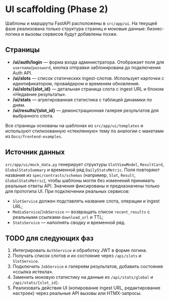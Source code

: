 # UI scaffolding (Phase 2)

Шаблоны и маршруты FastAPI расположены в `src/app/ui`. На текущей фазе реализована только структура страниц и моковые данные: бизнес-логика и вызовы сервисов будут добавлены позже.

## Страницы
- **/ui/auth/login** — форма входа администратора. Отображает поля для `username`/`password`, кнопка отправки заблокирована до подключения Auth API.
- **/ui/slots** — список статических ingest-слотов. Использует карточки с идентификатором, провайдером и временем обновления.
- **/ui/slots/{slot_id}** — детальная страница слота с ingest URL и блоком «Недавние результаты».
- **/ui/stats** — агрегированная статистика с таблицей динамики по дням.
- **/ui/results/{slot_id}** — демонстрационная галерея результатов для выбранного слота.

Все страницы основаны на шаблонах из `src/app/ui/templates` и используют стилизованную «стеклянную» тему по аналогии с макетами из `Docs/frontend-examples`.

## Источник данных
`src/app/ui/mock_data.py` генерирует структуры `SlotViewModel`, `ResultCard`, `GlobalStatsSummary` и временной ряд `DailyStatsMetric`. Поля повторяют названия из `spec/contracts/schemas` (например, `Slot`, `Result`, `GlobalStatsMetric`), чтобы шаблоны могли без изменений принимать реальные ответы API. Значения фиксированы и предназначены только для прототипа UI. При подключении реальных сервисов:
- `SlotService` должен подставлять название слота, операции и ingest URL;
- `MediaService`/`JobService` — возвращать список `recent_results` с реальными ссылками `download_url` и TTL;
- `StatsService` — наполнять сводку и временной ряд.

## TODO для следующих фаз
1. Интегрировать `AuthService` и обработку JWT в форме логина.
2. Получать список слотов и их состояние через `/api/slots` и `SlotService`.
3. Подключить `JobService` к галереям результатов, добавить состояния «ссылка истекла».
4. Заменить моковую статистику на данные из `/api/stats/global` и `/api/stats/{slot_id}`.
5. Реализовать действия UI (копирование ingest URL, редактирование настроек) через реальные API вызовы или HTMX-запросы.
